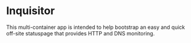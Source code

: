 # Inquisitor

This multi-container app is intended to help bootstrap an easy and quick off-site statuspage that provides HTTP and DNS monitoring.
